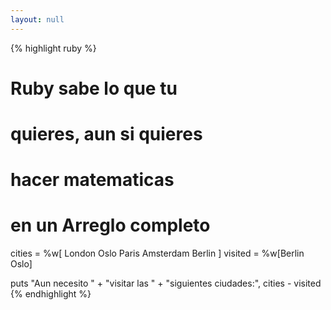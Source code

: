 ```yaml
---
layout: null
---
```


{% highlight ruby %}
# Ruby sabe lo que tu
# quieres, aun si quieres
# hacer matematicas
# en un Arreglo completo
cities  = %w[ London
              Oslo
              Paris
              Amsterdam
              Berlin ]
visited = %w[Berlin Oslo]

puts "Aun necesito " +
     "visitar las " +
     "siguientes ciudades:",
     cities - visited
{% endhighlight %}
